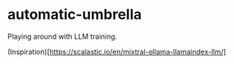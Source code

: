 # automatic-umbrella
Playing around with LLM training.

(Inspiration)[https://scalastic.io/en/mixtral-ollama-llamaindex-llm/]